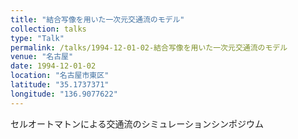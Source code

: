 ```yaml
---
title: "結合写像を用いた一次元交通流のモデル"
collection: talks
type: "Talk"
permalink: /talks/1994-12-01-02-結合写像を用いた一次元交通流のモデル
venue: "名古屋"
date: 1994-12-01-02
location: "名古屋市東区"
latitude: "35.1737371"
longitude: "136.9077622"
---
```


セルオートマトンによる交通流のシミュレーションシンポジウム
